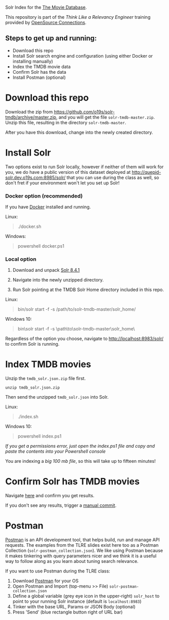 Solr Index for the [The Movie Database](http://themoviedb.com).

This repository is part of the _Think Like a Relevancy Engineer_ training provided by [OpenSource Connections](https://opensourceconnections.com/events/training/).

## Steps to get up and running:
- Download this repo
- Install Solr search engine and configuration (using either Docker or installing manually)
- Index the TMDB movie data
- Confirm Solr has the data
- Install Postman (optional)

# Download this repo

Download the zip from https://github.com/o19s/solr-tmdb/archive/master.zip, and
you will get the file `solr-tmdb-master.zip`.  Unzip this file, resulting in the
directory `solr-tmdb-master`.


After you have this download, change into the newly created directory.

# Install Solr

Two options exist to run Solr locally, however if neither of them will work for you, we do
have a public version of this dataset deployed at http://quepid-solr.dev.o19s.com:8985/solr/ that
you can use during the class as well, so don't fret if your environment won't let you set up Solr!

### Docker option (recommended)

If you have [Docker](https://www.docker.com/products/docker-desktop) installed and running.

Linux:
> ./docker.sh

Windows:
> powershell docker.ps1


### Local option

1. Download and unpack [Solr 8.4.1](https://archive.apache.org/dist/lucene/solr/8.4.1/solr-8.4.1.zip)

2. Navigate into the newly unzipped directory.

3. Run Solr pointing at the TMDB Solr Home directory included in this repo.

Linux:
>bin/solr start -f -s /path/to/solr-tmdb-master/solr_home/

Windows 10:
>bin\solr start -f -s \path\to\solr-tmdb-master\solr_home\


Regardless of the option you choose, navigate to [http://localhost:8983/solr/](http://localhost:8983/solr/) to confirm Solr is running.

# Index TMDB movies

Unzip the `tmdb_solr.json.zip` file first.

```
unzip tmdb_solr.json.zip
```

Then send the unzipped `tmdb_solr.json` into Solr.

Linux:
> ./index.sh

Windows 10:
> powershell index.ps1

_If you get a permissions error, just open the index.ps1 file and copy and paste the contents into your Powershell console_

You are indexing a *big 100 mb file*, so this will take up to fifteen minutes!

# Confirm Solr has TMDB movies

Navigate [here](http://localhost:8983/solr/tmdb/select?q=title:lego) and confirm you get results.

If you don't see any results, trigger a [manual commit](http://localhost:8983/solr/tmdb/update?commit=true).


# Postman

[Postman](https://www.postman.com/) is an API development tool, that helps build, run and manage API requests. The examples from the TLRE slides exist here too as a Postman Collection (`solr-postman_collection.json`). We like using Postman because it makes tinkering with query parameters nicer and we think it is a useful way to follow along as you learn about tuning search relevance.

If you want to use Postman during the TLRE class:

1. Download [Postman](https://www.postman.com/downloads/) for your OS
2. Open Postman and Import (top-menu >> File) `solr-postman-collection.json`
3. Define a global variable (grey eye icon in the upper-right) `solr_host` to point to your running Solr instance (default is `localhost:8983`)
4. Tinker with the base URL, Params or JSON Body (optional)
5. Press 'Send' (blue rectangle button right of URL bar)
